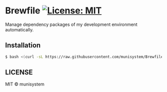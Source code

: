 # Brewfile [![License: MIT](https://img.shields.io/badge/License-MIT-blue.svg)](LICENSE)

Manage dependency packages of my development environment automatically.

## Installation

```sh
$ bash <(curl -sL https://raw.githubusercontent.com/munisystem/Brewfile/master/entrypoint)
```

## LICENSE
MIT © munisystem
